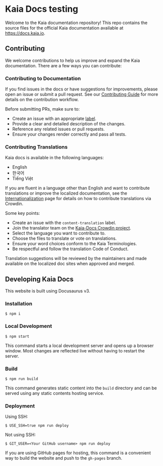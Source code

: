 # Kaia Docs testing

Welcome to the Kaia documentation repository! This repo contains the source files for the official Kaia documentation available at https://docs.kaia.io.

## Contributing

We welcome contributions to help us improve and expand the Kaia documentation. There are a few ways you can contribute:

### Contributing to Documentation

If you find issues in the docs or have suggestions for improvements, please open an issue or submit a pull request. See our [Contributing Guide](https://github.com/kaiachain/kaia-docs/blob/main/CONTRIBUTING.md) for more details on the contribution workflow.

Before submitting PRs, make sure to:

- Create an issue with an appropriate [label](https://github.com/kaiachain/kaia-docs/blob/main/CONTRIBUTING.md#usage-of-labels).
- Provide a clear and detailed description of the changes.
- Reference any related issues or pull requests.
- Ensure your changes render correctly and pass all tests.

### Contributing Translations

Kaia docs is available in the following languages:

- English
- 한국어
- Tiếng Việt

If you are fluent in a language other than English and want to contribute translations or improve the localized documentation, see the [Internationalization](https://docs.kaia.io/misc/internationalization/) page for details on how to contribute translations via Crowdin.

Some key points:

- Create an issue with the `content-translation` label.
- Join the translator team on the [Kaia-Docs Crowdin project](https://crowdin.com/project/kaia-docs).
- Select the language you want to contribute to.
- Choose the files to translate or vote on translations.
- Ensure your word choices conform to the Kaia Terminologies.
- Be respectful and follow the translation Code of Conduct.

Translation suggestions will be reviewed by the maintainers and made available on the localized doc sites when approved and merged.

## Developing Kaia Docs

This website is built using Docusaurus v3.

### Installation

```
$ npm i
```

### Local Development

```
$ npm start
```

This command starts a local development server and opens up a browser window. Most changes are reflected live without having to restart the server.

### Build

```
$ npm run build
```

This command generates static content into the `build` directory and can be served using any static contents hosting service.

### Deployment

Using SSH:

```
$ USE_SSH=true npm run deploy
```

Not using SSH:

```
$ GIT_USER=<Your GitHub username> npm run deploy
```

If you are using GitHub pages for hosting, this command is a convenient way to build the website and push to the `gh-pages` branch.
